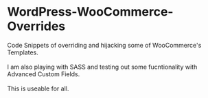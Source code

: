 # WordPress-WooCommerce-Overrides
Code Snippets of overriding and hijacking some of WooCommerce's Templates.<br /><br />
I am also playing with SASS and testing out some fucntionality with Advanced Custom Fields.<br /><br />
This is useable for all.
